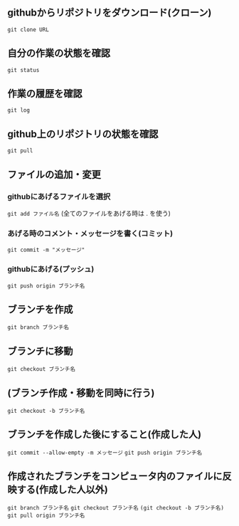 ## githubからリポジトリをダウンロード(クローン)
```git clone URL```

## 自分の作業の状態を確認
```git status```

## 作業の履歴を確認
```git log```

## github上のリポジトリの状態を確認
```git pull```

## ファイルの追加・変更
### githubにあげるファイルを選択
```git add ファイル名```
(全てのファイルをあげる時は . を使う)

### あげる時のコメント・メッセージを書く(コミット)
```git commit -m "メッセージ"```

### githubにあげる(プッシュ)
```git push origin ブランチ名```

## ブランチを作成
```git branch ブランチ名```

## ブランチに移動
```git checkout ブランチ名```

## (ブランチ作成・移動を同時に行う)
```git checkout -b ブランチ名```

## ブランチを作成した後にすること(作成した人)
```git commit --allow-empty -m メッセージ```
```git push origin ブランチ名```

## 作成されたブランチをコンピュータ内のファイルに反映する(作成した人以外)
```git branch ブランチ名```
```git checkout ブランチ名```
```(git checkout -b ブランチ名)```
```git pull origin ブランチ名```